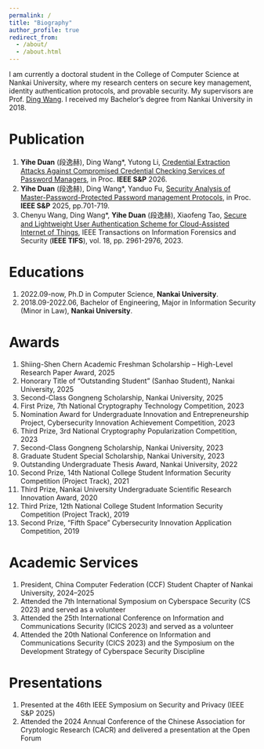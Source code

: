 ```yaml
---
permalink: /
title: "Biography"
author_profile: true
redirect_from: 
  - /about/
  - /about.html
---
```


I am currently a doctoral student in the College of Computer Science at Nankai University, where my research centers on secure key management, identity authentication protocols, and provable security. My supervisors are Prof. [Ding Wang](https://wangdingg.weebly.com/). I received my Bachelor’s degree from Nankai University in 2018.


Publication
======
1. **Yihe Duan** (段逸赫), Ding Wang*, Yutong Li, [Credential Extraction Attacks Against Compromised Credential Checking Services of Password Managers](https://www.researchgate.net/publication/396329386_Credential_Extraction_Attacks_Against_Compromised_Credential_Checking_Services_of_Password_Managers), in Proc. **IEEE S&P** 2026. 
2. **Yihe Duan** (段逸赫), Ding Wang*, Yanduo Fu, [Security Analysis of Master-Password-Protected Password management Protocols](https://ieeexplore.ieee.org/abstract/document/11023515), in Proc. **IEEE S&P** 2025, pp.701-719.
3. Chenyu Wang, Ding Wang*, **Yihe Duan** (段逸赫), Xiaofeng Tao, [Secure and Lightweight User Authentication Scheme for Cloud-Assisted Internet of Things](https://ieeexplore.ieee.org/abstract/document/10114980), IEEE Transactions on Information Forensics and Security (**IEEE TIFS**), vol. 18, pp. 2961-2976, 2023.

Educations
======
1. 2022.09-now, Ph.D in Computer Science, **Nankai University**.
2. 2018.09-2022.06, Bachelor of Engineering, Major in Information Security (Minor in Law), **Nankai University**.

Awards
======
1. Shiing-Shen Chern Academic Freshman Scholarship – High-Level Research Paper Award, 2025
2. Honorary Title of “Outstanding Student” (Sanhao Student), Nankai University, 2025
3. Second-Class Gongneng Scholarship, Nankai University, 2025
4. First Prize, 7th National Cryptography Technology Competition, 2023
5. Nomination Award for Undergraduate Innovation and Entrepreneurship Project, Cybersecurity Innovation Achievement Competition, 2023
6. Third Prize, 3rd National Cryptography Popularization Competition, 2023
7. Second-Class Gongneng Scholarship, Nankai University, 2023
8. Graduate Student Special Scholarship, Nankai University, 2023
9. Outstanding Undergraduate Thesis Award, Nankai University, 2022
10. Second Prize, 14th National College Student Information Security Competition (Project Track), 2021
11. Third Prize, Nankai University Undergraduate Scientific Research Innovation Award, 2020
12. Third Prize, 12th National College Student Information Security Competition (Project Track), 2019
13. Second Prize, “Fifth Space” Cybersecurity Innovation Application Competition, 2019


Academic Services
======
1. President, China Computer Federation (CCF) Student Chapter of Nankai University, 2024–2025
2. Attended the 7th International Symposium on Cyberspace Security (CS 2023) and served as a volunteer
3. Attended the 25th International Conference on Information and Communications Security (ICICS 2023) and served as a volunteer
4. Attended the 20th National Conference on Information and Communications Security (CICS 2023) and the Symposium on the Development Strategy of Cyberspace Security Discipline

Presentations
======
1. Presented at the 46th IEEE Symposium on Security and Privacy (IEEE S&P 2025)
2. Attended the 2024 Annual Conference of the Chinese Association for Cryptologic Research (CACR) and delivered a presentation at the Open Forum
